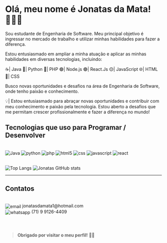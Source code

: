 # Olá, meu nome é Jonatas da Mata! 🙋🏻‍♂️

Sou estudante de Engenharia de Software. Meu principal objetivo é ingressar no mercado de trabalho e utilizar minhas habilidades para fazer a diferença.

Estou entusiasmado em ampliar a minha atuação e aplicar as minhas habilidades em diversas tecnologias, incluindo:

☕| Java 
🐍| Python
🐘| PHP 
🟢| Node.js 
🟣| React.Js
🟡| JavaScript
🌐| HTML 
🎨| CSS 

Busco novas oportunidades e desafios na área de Engenharia de Software, onde tenho paixão e conhecimento.

💡| Estou entusiasmado para abraçar novas oportunidades e contribuir com meu conhecimento e paixão pela tecnologia. Estou aberto a desafios que me permitam crescer profissionalmente e fazer a diferença no mundo!


## Tecnologias que uso para Programar / Desenvolver


<div style="display: inline_block"> <br/>
    <img align="center" alt="Java" src="https://img.shields.io/badge/Java-ED8B00?style=for-the-badge&logo=openjdk&logoColor=white" />
    <img align="center" alt="python" src="https://img.shields.io/badge/Python-3776AB?style=for-the-badge&logo=python&logoColor=white" />
    <img align="center" alt="php" src="https://img.shields.io/badge/PHP-777BB4?style=for-the-badge&logo=php&logoColor=white" />
    <img align="center" alt="html5" src="https://img.shields.io/badge/HTML5-E34F26?style=for-the-badge&logo=html5&logoColor=white" />
    <img align="center" alt="css" src="https://img.shields.io/badge/CSS3-1572B6?style=for-the-badge&logo=css3&logoColor=white" />
    <img align="center" alt="javascript" src="https://img.shields.io/badge/JavaScript-F7DF1E?style=for-the-badge&logo=javascript&logoColor=black" />
    <img align="center" alt="react" src="https://img.shields.io/badge/React-20232A?style=for-the-badge&logo=react&logoColor=61DAFB" />
    	
</div> <br/>


![Top Langs](https://github-readme-stats.vercel.app/api/top-langs/?username=jonatasdamata&layout=compact) ![Jonatas GitHub stats](https://github-readme-stats.vercel.app/api?username=jonatasdamata&show_icons=true&theme=radical)


<hr>

## Contatos

<div style="display: inline_block"> <br/>
    <img align="center" alt="email" src="https://img.shields.io/badge/Microsoft_Outlook-0078D4?style=for-the-badge&logo=microsoft-outlook&logoColor=white" /> jonatasdamata1@hotmail.com <br/>
    <img align="center" alt="whatsapp" src="https://img.shields.io/badge/WhatsApp-25D366?style=for-the-badge&logo=whatsapp&logoColor=white" />  (71) 9 9126-4409

</div> <br/>



#
> **Obrigado por visitar o meu perfil!** 👋🏽
